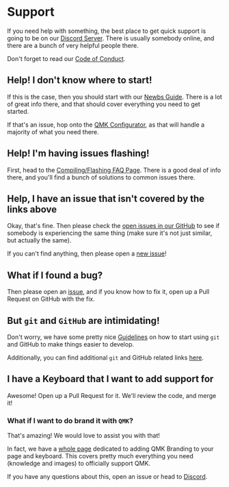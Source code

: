 # Support

If you need help with something, the best place to get quick support is going to be on our [Discord Server](https://discord.gg/Uq7gcHh).  There is usually somebody online, and there are a bunch of very helpful people there.

Don't forget to read our [Code of Conduct](https://qmk.fm/coc/).

## Help! I don't know where to start! 

If this is the case, then you should start with our [Newbs Guide](https://docs.qmk.fm/#/newbs). There is a lot of great info there, and that should cover everything you need to get started.

If that's an issue, hop onto the [QMK Configurator](https://config.qmk.fm), as that will handle a majority of what you need there. 

## Help! I'm having issues flashing!

First, head to the [Compiling/Flashing FAQ Page](https://docs.qmk.fm/#/faq_build). There is a good deal of info there, and you'll find a bunch of solutions to common issues there. 

## Help, I have an issue that isn't covered by the links above

Okay, that's fine. Then please check the [open issues in our GitHub](https://github.com/qmk/qmk_firmware/issues) to see if somebody is experiencing the same thing (make sure it's not just similar, but actually the same).  

If you can't find anything, then please open a [new issue](https://github.com/qmk/qmk_firmware/issues/new)!

## What if I found a bug? 

Then please open an [issue](https://github.com/qmk/qmk_firmware/issues/new), and if you know how to fix it, open up a Pull Request on GitHub with the fix.

## But `git` and `GitHub` are intimidating! 

Don't worry, we have some pretty nice [Guidelines](https://docs.qmk.fm/#/newbs_best_practices) on how to start using `git` and GitHub to make things easier to develop. 

Additionally, you can find additional `git` and GitHub related links [here](https://docs.qmk.fm/#/newbs_learn_more_resources).

## I have a Keyboard that I want to add support for

Awesome! Open up a Pull Request for it. We'll review the code, and merge it!  

### What if I want to do brand it with `QMK`? 

That's amazing! We would love to assist you with that! 

In fact, we have a [whole page](https://qmk.fm/powered/) dedicated to adding QMK Branding to your page and keyboard. This covers pretty much everything you need (knowledge and images) to officially support QMK.

If you have any questions about this, open an issue or head to [Discord](https://discord.gg/Uq7gcHh). 
